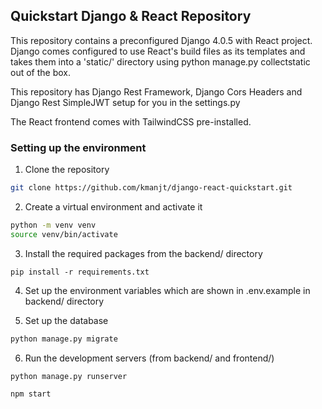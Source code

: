 ## Quickstart Django & React Repository

This repository contains a preconfigured Django 4.0.5 with React project.
Django comes configured to use React's build files as its templates and takes them into a 'static/' directory using python manage.py collectstatic out of the box.

This repository has Django Rest Framework, Django Cors Headers and Django Rest SimpleJWT setup for you in the settings.py

The React frontend comes with TailwindCSS pre-installed.

### Setting up the environment

1. Clone the repository

```bash
git clone https://github.com/kmanjt/django-react-quickstart.git
```

2. Create a virtual environment and activate it

```bash
python -m venv venv
source venv/bin/activate
```

3. Install the required packages from the backend/ directory

```
pip install -r requirements.txt
```

4. Set up the environment variables which are shown in .env.example in backend/ directory

5. Set up the database

```bash
python manage.py migrate
```

6. Run the development servers (from backend/ and frontend/)

```bash
python manage.py runserver
```

```bash
npm start
```
